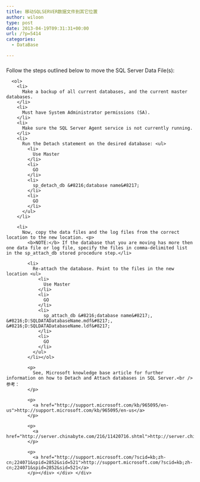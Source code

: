 ```yaml
---
title: 移动SQLSERVER数据文件到其它位置
author: wiloon
type: post
date: 2013-04-19T09:31:31+00:00
url: /?p=5414
categories:
  - DataBase

---
```

### 

<div>
  <div id="main-content">
    <div>
      <p>
        Follow the steps outlined below to move the SQL Server Data File(s):
      </p>
      
      <ol>
        <li>
          Make a backup of all current databases, and the current master databases.
        </li>
        <li>
          Must have System Administrator permissions (SA).
        </li>
        <li>
          Make sure the SQL Server Agent service is not currently running.
        </li>
        <li>
          Run the Detach statement on the desired database: <ul>
            <li>
              Use Master
            </li>
            <li>
              GO
            </li>
            <li>
              sp_detach_db &#8216;database name&#8217;
            </li>
            <li>
              GO
            </li>
          </ul>
        </li>
        
        <li>
          Now, copy the data files and the log files from the correct location to the new location. <p>
            <b>NOTE:</b> If the database that you are moving has more then one data file or log file, specify the files in comma-delimited list in the sp_attach_db stored procedure step.</li> 
            
            <li>
              Re-attach the database. Point to the files in the new location <ul>
                <li>
                  Use Master
                </li>
                <li>
                  GO
                </li>
                <li>
                  sp_attach_db &#8216;database name&#8217;, &#8216;D:SQLDATADatabaseName.mdf&#8217;, &#8216;D:SQLDATADatabaseName.ldf&#8217;
                </li>
                <li>
                  GO
                </li>
              </ul>
            </li></ol> 
            
            <p>
              See, Microsoft knowledge base article for further information on how to Detach and Attach databases in SQL Server.<br /> 参考：
            </p>
            
            <p>
              <a href="http://support.microsoft.com/kb/965095/en-us">http://support.microsoft.com/kb/965095/en-us</a>
            </p>
            
            <p>
              <a href="http://server.chinabyte.com/216/11420716.shtml">http://server.chinabyte.com/216/11420716.shtml</a>
            </p>
            
            <p>
              <a href="http://support.microsoft.com/?scid=kb;zh-cn;224071&spid=2852&sid=521">http://support.microsoft.com/?scid=kb;zh-cn;224071&spid=2852&sid=521</a>
            </p></div> </div> </div>